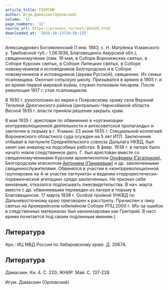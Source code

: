 ```yaml
---
article_title: ГЕОРГИЙ
author: Игум.Дамаскин(Орловский)
volume: '11'
page_numbers: '12'
source_url: https://pravenc.ru/text/164185.html
downloaded_at: '2025-10-13T10:56:13Z'
---
```


Александрович Богоявленский (1 янв. 1883, с. Н. Матрёнка Усманского у. Тамбовской губ.- 1.06.1938, Благовещенск Амурской обл.), священномученик (пам. 19 мая, в Соборе Воронежских святых, в Соборе Курских святых, в Соборе Липецких святых, в Соборе новомучеников и исповедников Белгородских и в Соборе новомучеников и исповедников Церкви Русской), священник. Из семьи псаломщика. Окончил сельскую школу. Призывался в армию в 1905 г. и во время первой мировой войны, служил полковым писарем. После революции 1917 г. стал псаломщиком.

В 1930 г. рукоположен во иерея к Покровскому храму села Верхний Телелюй Дрязгинского района Центрально-Чернозёмной области. Весной 1935 г. власти приняли решение закрыть храм.

8 мая 1935 г. арестован по обвинению в «организации контрреволюционной деятельности и антисоветской пропаганды» и заключен в тюрьму в г. Усмани.
23 июня 1935 г. Специальной коллегией Воронежского областного суда осужден на 5 лет ИТЛ. Заключение отбывал в лагпункте Среднебельского совхоза Дальлага НКВД, был занят как инвалид на подсобных работах. В февр. 1938 г. в лагере было начато новое следственное дело. Г. был арестован вместе со священномучениками Курским архиепископом [Онуфрием (Гагалюком)](<https://pravenc.ru/text/Онуфрием (Гагалюком).html>), Белгородским епископом [Антонием (Панкеевым)](<https://pravenc.ru/text/Антоний (Панкеев.html>) и др. заключенными священнослужителями. Обвинялся в участии в «контрреволюционной группировке на 4-м участке лагпункта» и ведении «террористически-пораженческой агитации» среди заключенных. Не признал себя виновным, отказался подписывать лжесвидетельства. В нач. марта вместе с др. обвиняемыми переведен из лагеря в тюрьму в Благовещенске. 17 марта 1938 г. Особой тройкой УНКВД по Дальневосточному краю приговорен к расстрелу. Причислен к лику святых на Архиерейском юбилейном Соборе РПЦ 2000 г. (Из-за ошибок в следственных материалах был канонизирован как Григорий. В наст. время почитается под своим подлинным именем.)

## Литература

Арх.: ИЦ МВД России по Хабаровскому краю. Д. 20674.

## Литература

Дамаскин. Кн. 4. С. 220; ЖНИР. Май. С. 137-228.

Игум. Дамаскин   (Орловский)
